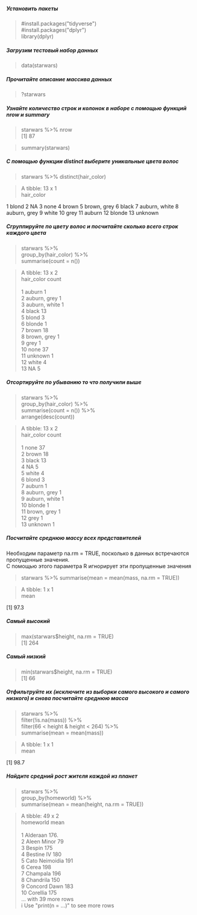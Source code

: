 ##### Установить пакеты
> #install.packages("tidyverse")  
> #install.packages("dplyr")  
> library(dplyr)  
##### Загрузим тестовый набор данных
> data(starwars)
##### Прочитайте описание массива данных
> ?starwars
##### Узнайте количество строк и колонок в наборе с помощью функций nrow и summary
> starwars %>% nrow  
[1] 87  

> summary(starwars)  

##### С помощью функции distinct выберите уникальные цвета волос  
> starwars %>% distinct(hair_color)   

> A tibble: 13 x 1    
   hair_color       
   <chr>            
 1 blond            
 2 NA               
 3 none             
 4 brown            
 5 brown, grey       
 6 black            
 7 auburn, white    
 8 auburn, grey     
 9 white            
10 grey             
11 auburn         
12 blonde          
13 unknown          
   
##### Сгруппируйте по цвету волос и посчитайте сколько всего строк каждого цвета
> starwars %>%    
>   group_by(hair_color) %>%    
>   summarise(count = n())  

> A tibble: 13 x 2    
   hair_color    count    
   <chr>         <int>     
 1 auburn            1     
 2 auburn, grey      1      
 3 auburn, white     1     
 4 black            13      
 5 blond             3      
 6 blonde            1      
 7 brown            18      
 8 brown, grey       1        
 9 grey              1      
10 none             37      
11 unknown           1       
12 white             4      
13 NA                5      
      
##### Отсортируйте по убыванию то что получили выше
> starwars %>%    
>   group_by(hair_color) %>%    
>   summarise(count = n()) %>%     
>   arrange(desc(count))  

> A tibble: 13 x 2    
   hair_color    count    
   <chr>         <int>    
 1 none             37    
 2 brown            18    
 3 black            13    
 4 NA                5    
 5 white             4    
 6 blond             3    
 7 auburn            1    
 8 auburn, grey      1    
 9 auburn, white     1    
10 blonde            1    
11 brown, grey       1    
12 grey              1    
13 unknown           1    
##### Посчитайте среднюю массу всех представителей  
Необходим параметр na.rm = TRUE, посколько в данных встречаются пропущенные значения.  
С помощью этого параметра R игнорирует эти пропущенные значения
> starwars %>% summarise(mean = mean(mass, na.rm = TRUE))

> A tibble: 1 x 1    
   mean    
  <dbl>   
[1]  97.3    
     
##### Самый высокий 
> max(starwars$height, na.rm = TRUE)  
[1] 264
     
##### Самый низкий
> min(starwars$height, na.rm = TRUE)  
[1] 66
     
##### Отфильтруйте их (исключите из выборки самого высокого и самого низкого) и снова посчитайте среднюю масса
> starwars %>%   
>   filter(!is.na(mass)) %>%  
>   filter(66 < height & height < 264) %>%  
>   summarise(mean = mean(mass))  

> A tibble: 1 x 1  
   mean  
  <dbl>    
[1]  98.7 
     
##### Найдите средний рост жителя каждой из планет
> starwars %>%   
>   group_by(homeworld) %>%  
>   summarise(mean = mean(height, na.rm = TRUE))  

> A tibble: 49 x 2  
   homeworld       mean  
   <chr>          <dbl>  
 1 Alderaan        176.  
 2 Aleen Minor      79   
 3 Bespin          175   
 4 Bestine IV      180   
 5 Cato Neimoidia  191   
 6 Cerea           198   
 7 Champala        196   
 8 Chandrila       150   
 9 Concord Dawn    183   
10 Corellia        175   
> ... with 39 more rows  
> i Use "print(n = ...)" to see more rows  
